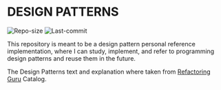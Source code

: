 # DESIGN PATTERNS 

![Repo-size](https://img.shields.io/github/repo-size/williamguilhermesouza/DesignPatterns)
![Last-commit](https://img.shields.io/github/last-commit/williamguilhermesouza/DesignPatterns)

This repository is meant to be a design pattern personal reference implementation, where I can study, implement, and refer
to programming design patterns and reuse them in the future.

The Design Patterns text and explanation where taken from [Refactoring Guru](https://refactoring.guru/design-patterns/catalog) Catalog.
